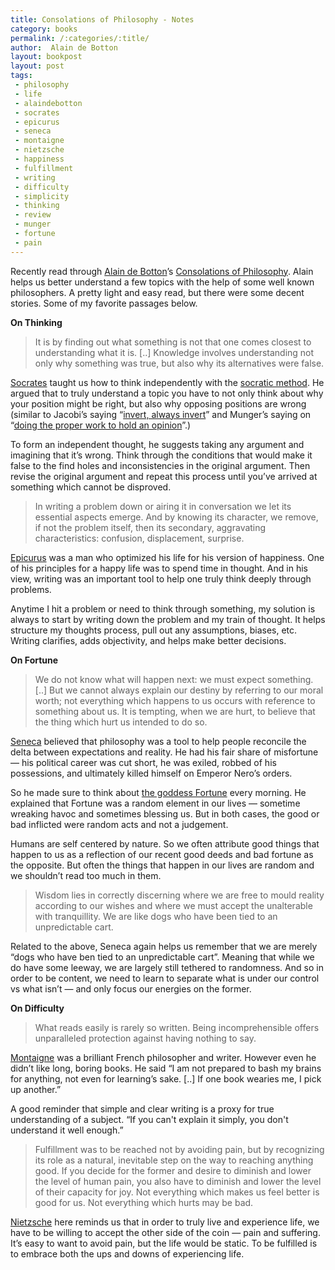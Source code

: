 ```yaml
---
title: Consolations of Philosophy - Notes
category: books
permalink: /:categories/:title/
author:  Alain de Botton
layout: bookpost
layout: post
tags:
 - philosophy
 - life
 - alaindebotton
 - socrates
 - epicurus
 - seneca
 - montaigne
 - nietzsche
 - happiness
 - fulfillment
 - writing
 - difficulty
 - simplicity
 - thinking
 - review
 - munger
 - fortune
 - pain
---
```


Recently read through [Alain de Botton](https://en.wikipedia.org/wiki/Alain_de_Botton)’s [Consolations of Philosophy](https://www.amazon.com/Consolations-Philosophy-Alain-Botton/dp/0679779175).  Alain helps us better understand a few topics with the help of some well known philosophers. A pretty light and easy read, but there were some decent stories. Some of my favorite passages below.

**On Thinking**

> It is by finding out what something is not that one comes closest to understanding what it is. [..] Knowledge involves understanding not only why something was true, but also why its alternatives were false.

[Socrates](https://en.wikipedia.org/wiki/Socrates) taught us how to think independently with the [socratic method](https://en.wikipedia.org/wiki/Socratic_method). He argued that to truly understand a topic you have to not only think about why your position might be right, but also why opposing positions are wrong (similar to Jacobi’s saying “[invert, always invert](https://www.farnamstreetblog.com/2013/10/inversion/)” and Munger’s saying on “[doing the proper work to hold an opinion](https://www.farnamstreetblog.com/2013/04/the-work-required-to-have-an-opinion/)”.)

To form an independent thought, he suggests taking any argument and imagining that it’s wrong. Think through the conditions that would make it false to the find holes and inconsistencies in the original argument. Then revise the original argument and repeat this process until you’ve arrived at something which cannot be disproved.

> In writing a problem down or airing it in conversation we let its essential aspects emerge. And by knowing its character, we remove, if not the problem itself, then its secondary, aggravating characteristics: confusion, displacement, surprise.

[Epicurus](https://en.wikipedia.org/wiki/Epicurus) was a man who optimized his life for his version of happiness. One of his principles for a happy life was to spend time in thought. And in his view, writing was an important tool to help one truly think deeply through problems. 

Anytime I hit a problem or need to think through something, my solution is always to start by writing down the problem and my train of thought. It helps structure my thoughts process, pull out any assumptions, biases, etc. Writing clarifies, adds objectivity, and helps make better decisions. 

**On Fortune**

> We do not know what will happen next: we must expect something. [..] But we cannot always explain our destiny by referring to our moral worth; not everything which happens to us occurs with reference to something about us. It is tempting, when we are hurt, to believe that the thing which hurt us intended to do so.

[Seneca](https://en.wikipedia.org/wiki/Seneca_the_Younger) believed that philosophy was a tool to help people reconcile the delta between expectations and reality. He had his fair share of misfortune — his political career was cut short, he was exiled, robbed of his possessions, and ultimately killed himself on Emperor Nero’s orders.

So he made sure to think about [the goddess Fortune](https://en.wikipedia.org/wiki/Fortuna) every morning. He explained that Fortune was a random element in our lives — sometime wreaking havoc and sometimes blessing us. But in both cases, the good or bad inflicted were random acts and not a judgement.

Humans are self centered by nature. So we often attribute good things that happen to us as a reflection of our recent good deeds and bad fortune as the opposite. But often the things that happen in our lives are random and we shouldn’t read too much in them. 

> Wisdom lies in correctly discerning where we are free to mould reality according to our wishes and where we must accept the unalterable with tranquillity. We are like dogs who have been tied to an unpredictable cart.

Related to the above, Seneca again helps us remember that we are merely “dogs who have ben tied to an unpredictable cart”. Meaning that while we do have some leeway, we are largely still tethered to randomness. And so in order to be content, we need to learn to separate what is under our control vs what isn’t — and only focus our energies on the former. 

**On Difficulty**

> What reads easily is rarely so written. Being incomprehensible offers unparalleled protection against having nothing to say.

[Montaigne](https://en.wikipedia.org/wiki/Michel_de_Montaigne) was a brilliant French philosopher and writer. However even he didn’t like long, boring books. He said “I am not prepared to bash my brains for anything, not even for learning’s sake. [..] If one book wearies me, I pick up another.”

A good reminder that simple and clear writing is a proxy for true understanding of a subject. “If you can't explain it simply, you don't understand it well enough.”

> Fulfillment was to be reached not by avoiding pain, but by recognizing its role as a natural, inevitable step on the way to reaching anything good. If you decide for the former and desire to diminish and lower the level of human pain, you also have to diminish and lower the level of their capacity for joy. Not everything which makes us feel better is good for us. Not everything which hurts may be bad.

[Nietzsche](https://en.wikipedia.org/wiki/Friedrich_Nietzsche) here reminds us that in order to truly live and experience life, we have to be willing to accept the other side of the coin — pain and suffering. It’s easy to want to avoid pain, but the life would be static. To be fulfilled is to embrace both the ups and downs of experiencing life. 

